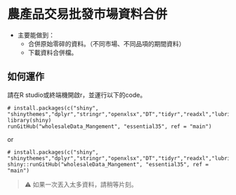 # 農產品交易批發市場資料合併
- 主要能做到：
  - 合併原始零碎的資料。（不同市場、不同品項的期間資料） 
  - 下載資料合併檔。

## 如何運作
請在R studio或終端機開啟r，並運行以下的code。

```
# install.packages(c("shiny", "shinythemes","dplyr","stringr","openxlsx","DT","tidyr","readxl","lubridate","tibble"))
library(shiny)
runGitHub("wholesaleData_Mangement", "essential35", ref = "main")
```
or
```
# install.packages(c("shiny", "shinythemes","dplyr","stringr","openxlsx","DT","tidyr","readxl","lubridate","tibble"))
shiny::runGitHub("wholesaleData_Mangement", "essential35", ref = "main")
```

> ⚠️ 如果一次丟入太多資料，請稍等片刻。
